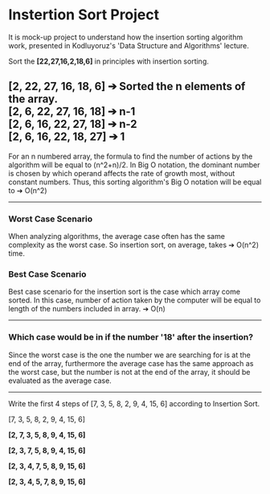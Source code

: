 # Instertion Sort Project
It is mock-up project to understand how the insertion sorting algorithm work, presented in Kodluyoruz's 'Data Structure and Algorithms' lecture. 

Sort the **[22,27,16,2,18,6]** in principles with insertion sorting.

[2, 22, 27, 16, 18, 6] ➔ Sorted the n elements of the array.  
[2, 6, 22, 27, 16, 18] ➔ n-1  
[2, 6, 16, 22, 27, 18] ➔ n-2  
[2, 6, 16, 22, 18, 27] ➔ 1
 ---
 For an n numbered array, the formula to find the number of actions by the algorithm will be equal to (n^2+n)/2.
 In Big O notation, the dominant number is chosen by which operand affects the rate of growth most, without constant numbers. Thus, this sorting algorithm's Big O notation will be equal to ➔ O(n^2)
 
 ---

### Worst Case Scenario 
When analyzing algorithms, the average case often has the same complexity as the worst case. So insertion sort, on average, takes ➔ O(n^2)  time.
### Best Case Scenario
Best case scenario for the insertion sort is the case which array come sorted. In this case, number of action taken by the computer will be equal to length of the numbers included in array. ➔ O(n)

---
### Which case would be in if the number '18' after the insertion?

Since the worst case is the one the number we are searching for is at the end of the array, furthermore the average case has the same approach as the worst case, but the number is not at the end of the array, it should be evaluated as the average case.

---

Write the first 4 steps of [7, 3, 5, 8, 2, 9, 4, 15, 6] according to Insertion Sort.

 [7, 3, 5, 8, 2, 9, 4, 15, 6] 

**[2, 7, 3, 5, 8, 9, 4, 15, 6]**

**[2, 3, 7, 5, 8, 9, 4, 15, 6]**

**[2, 3, 4, 7, 5, 8, 9, 15, 6]**

**[2, 3, 4, 5, 7, 8, 9, 15, 6]**
